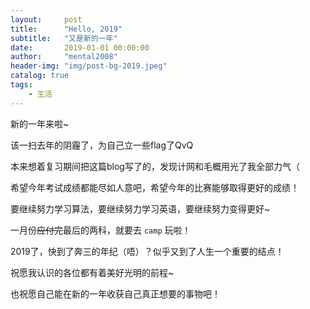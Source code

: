 ```yaml
---
layout:     post
title:      "Hello, 2019"
subtitle:   "又是新的一年"
date:       2019-01-01 00:00:00
author:     "mental2008"
header-img: "img/post-bg-2019.jpeg"
catalog: true
tags:
    - 生活
---
```


新的一年来啦~

该一扫去年的阴霾了，为自己立一些flag了QvQ

本来想着复习期间把这篇blog写了的，发现计网和毛概用光了我全部力气（

希望今年考试成绩都能尽如人意吧，希望今年的比赛能够取得更好的成绩！

要继续努力学习算法，要继续努力学习英语，要继续努力变得更好~

一月份~~应付完~~最后的两科，就要去 `camp` 玩啦！

2019了，快到了奔三的年纪（唔）？似乎又到了人生一个重要的结点！

祝愿我认识的各位都有着美好光明的前程~

也祝愿自己能在新的一年收获自己真正想要的事物吧！